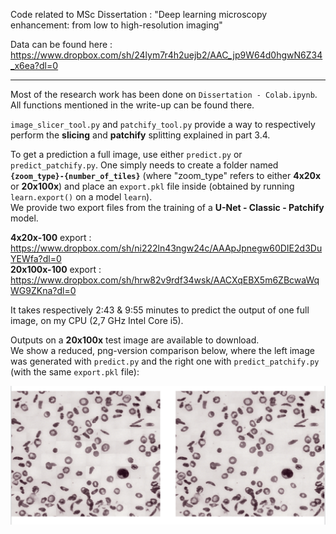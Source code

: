 Code related to MSc Dissertation : "Deep learning microscopy enhancement: from low to high-resolution imaging"

Data can be found here : https://www.dropbox.com/sh/24lym7r4h2uejb2/AAC_jp9W64d0hgwN6Z34_x6ea?dl=0

----

Most of the research work has been done on `Dissertation - Colab.ipynb`. All functions mentioned in the write-up can be found there.

`image_slicer_tool.py` and `patchify_tool.py` provide a way to respectively perform the **slicing** and **patchify** splitting explained in part 3.4.

To get a prediction a full image, use either `predict.py` or `predict_patchify.py`.
One simply needs to create a folder named **`{zoom_type}-{number_of_tiles}`** (where "zoom_type" refers to either **4x20x** or **20x100x**) and place an `export.pkl` file inside (obtained by running `learn.export()` on a model `learn`). <br/>
We provide two export files from the training of a **U-Net - Classic - Patchify** model.

**4x20x-100** export : https://www.dropbox.com/sh/ni222ln43ngw24c/AAApJpnegw60DIE2d3DuYEWfa?dl=0 <br/>
**20x100x-100** export : https://www.dropbox.com/sh/hrw82v9rdf34wsk/AACXqEBX5m6ZBcwaWqWG9ZKna?dl=0


It takes respectively 2:43 & 9:55 minutes to predict the output of one full image, on my CPU (2,7 GHz Intel Core i5).

Outputs on a **20x100x** test image are available to download. <br/>
We show a reduced, png-version comparison below, where the left image was generated with `predict.py` and the right one with `predict_patchify.py` (with the same `export.pkl` file):

![Comparison](https://github.com/mathisgentine/super_resolution/blob/master/Output_comparison.png)
